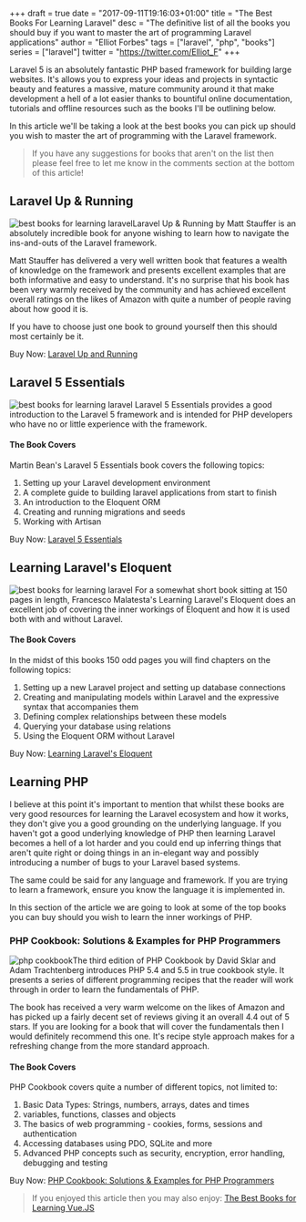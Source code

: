 +++
draft = true
date = "2017-09-11T19:16:03+01:00"
title = "The Best Books For Learning Laravel"
desc = "The definitive list of all the books you should buy if you want to master the art of programming Laravel applications"
author = "Elliot Forbes"
tags = ["laravel", "php", "books"]
series = ["laravel"]
twitter = "https://twitter.com/Elliot_F"
+++

Laravel 5 is an absolutely fantastic PHP based framework for building large websites. It's allows you to express your ideas and projects in syntactic beauty and features a massive, mature community around it that make development a hell of a lot easier thanks to bountiful online documentation, tutorials and offline resources such as the books I'll be outlining below. 

In this article we'll be taking a look at the best books you can pick up should you wish to master the art of programming with the Laravel framework.

> If you have any suggestions for books that aren't on the list then please feel free to let me know in the comments section at the bottom of this article! 

## Laravel Up & Running

<p><img src="https://s3-eu-west-1.amazonaws.com/tutorialedge.net/books/laravel-up-and-running.jpg" alt="best books for learning laravel" class="book-img" />Laravel Up &amp; Running by Matt Stauffer is an absolutely incredible book for anyone wishing to learn how to navigate the ins-and-outs of the Laravel framework. </p>

Matt Stauffer has delivered a very well written book that features a wealth of knowledge on the framework and presents excellent examples that are both informative and easy to understand. It's no surprise that his book has been very warmly received by the community and has achieved excellent overall ratings on the likes of Amazon with quite a number of people raving about how good it is.

If you have to choose just one book to ground yourself then this should most certainly be it. 

<div class="amazon-link">Buy Now: <a href="http://amzn.to/2wV6Iin">Laravel Up and Running</a></div>

## Laravel 5 Essentials

<p><img src="https://s3-eu-west-1.amazonaws.com/tutorialedge.net/books/laravel-5-essentials.jpg" alt="best books for learning laravel" class="book-img" /> Laravel 5 Essentials provides a good introduction to the Laravel 5 framework and is intended for PHP developers who have no or little experience with the framework. </p>

<h4>The Book Covers</h4>

Martin Bean's Laravel 5 Essentials book covers the following topics:

1. Setting up your Laravel development environment 
1. A complete guide to building laravel applications from start to finish
1. An introduction to the Eloquent ORM
1. Creating and running migrations and seeds
1. Working with Artisan 

<div class="amazon-link">Buy Now: <a href="http://amzn.to/2gWRowq">Laravel 5 Essentials</a></div>

## Learning Laravel's Eloquent

<p><img src="https://s3-eu-west-1.amazonaws.com/tutorialedge.net/books/learning-laravels-eloquent.jpg" alt="best books for learning laravel" class="book-img" /> For a somewhat short book sitting at 150 pages in length, Francesco Malatesta's Learning Laravel's Eloquent does an excellent job of covering the inner workings of Eloquent and how it is used both with and without Laravel. </p>


<h4>The Book Covers</h4>

In the midst of this books 150 odd pages you will find chapters on the following topics:

1. Setting up a new Laravel project and setting up database connections
1. Creating and manipulating models within Laravel and the expressive syntax that accompanies them
1. Defining complex relationships between these models
1. Querying your database using relations
1. Using the Eloquent ORM without Laravel

<div class="amazon-link">Buy Now: <a href="http://amzn.to/2gYaQIU">Learning Laravel's Eloquent</a></div>

## Learning PHP

I believe at this point it's important to mention that whilst these books are very good resources for learning the Laravel ecosystem and how it works, they don't give you a good grounding on the underlying language. If you haven't got a good underlying knowledge of PHP then learning Laravel becomes a hell of a lot harder and you could end up inferring things that aren't quite right or doing things in an in-elegant way and possibly introducing a number of bugs to your Laravel based systems.

The same could be said for any language and framework. If you are trying to learn a framework, ensure you know the language it is implemented in. 

In this section of the article we are going to look at some of the top books you can buy should you wish to learn the inner workings of PHP.

### PHP Cookbook: Solutions & Examples for PHP Programmers

<p><img src="https://s3-eu-west-1.amazonaws.com/tutorialedge.net/books/php-cookbook.jpg" alt="php cookbook" class="book-img"/>The third edition of PHP Cookbook by David Sklar and Adam Trachtenberg introduces PHP 5.4 and 5.5 in true cookbook style. It presents a series of different programming recipes that the reader will work through in order to learn the fundamentals of PHP. </p>

The book has received a very warm welcome on the likes of Amazon and has picked up a fairly decent set of reviews giving it an overall 4.4 out of 5 stars. If you are looking for a book that will cover the fundamentals then I would definitely recommend this one. It's recipe style approach makes for a refreshing change from the more standard approach.

<h4>The Book Covers</h4>

PHP Cookbook covers quite a number of different topics, not limited to:

1. Basic Data Types: Strings, numbers, arrays, dates and times
1. variables, functions, classes and objects
1. The basics of web programming - cookies, forms, sessions and authentication
1. Accessing databases using PDO, SQLite and more
1. Advanced PHP concepts such as security, encryption, error handling, debugging and testing

<div class="amazon-link">Buy Now: <a href="http://amzn.to/2xGdOZ3">PHP Cookbook: Solutions &amp; Examples for PHP Programmers</a></div>

> If you enjoyed this article then you may also enjoy: [The Best Books for Learning Vue.JS](/javascript/best-books-learning-vuejs/)